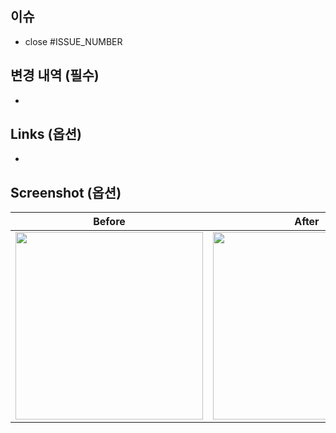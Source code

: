 ## 이슈
- close #ISSUE_NUMBER

## 변경 내역 (필수)
-

## Links (옵션)
-

## Screenshot (옵션)
Before | After
:--: | :--:
<img src="" width="300" /> | <img src="" width="300" />
